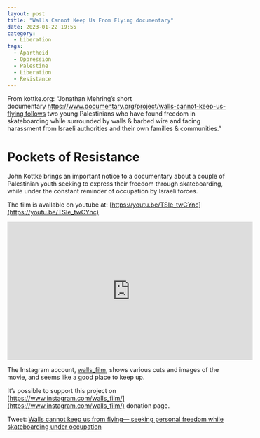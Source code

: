 ```yaml
---
layout: post
title: "Walls Cannot Keep Us From Flying documentary"
date: 2023-01-22 19:55
category:
  - Liberation
tags:
  - Apartheid
  - Oppression
  - Palestine
  - Liberation
  - Resistance
---
```

From kottke.org: “Jonathan Mehring’s short documentary https://www.documentary.org/project/walls-cannot-keep-us-flying follows two young Palestinians who have found freedom in skateboarding while surrounded by walls & barbed wire and facing harassment from Israeli authorities and their own families & communities.”

# Pockets of Resistance

John Kottke brings an important notice to a documentary about a couple of Palestinian youth seeking to express their freedom through skateboarding, while under the constant reminder of occupation by Israeli forces.

The film is available on youtube at: [https://youtu.be/TSIe_twCYnc](https://youtu.be/TSIe_twCYnc) 

<iframe width="560" height="315" src="https://www.youtube.com/embed/TSIe_twCYnc" title="YouTube video player" frameborder="0" allow="accelerometer; autoplay; clipboard-write; encrypted-media; gyroscope; picture-in-picture; web-share" allowfullscreen></iframe>


The Instagram account, [walls_film](https://www.instagram.com/walls_film/), shows various cuts and images of the movie, and seems like a good place to keep up.

It’s possible to support this project on [https://www.instagram.com/walls_film/](https://www.instagram.com/walls_film/) donation page.

Tweet: [Walls cannot keep us from flying— seeking personal freedom while skateboarding under occupation](https://twitter.com/tamouse/status/1617332855608332288 "Tweet giving some hashtags and a link to the video on youtube")

